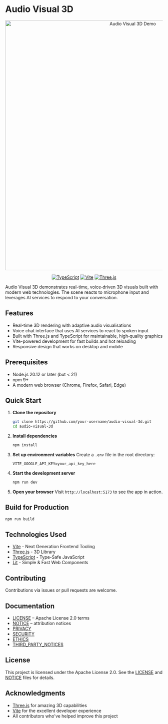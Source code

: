 # Audio Visual 3D

<div align="center">
  <img width="800" alt="Audio Visual 3D Demo" src="https://via.placeholder.com/1200x600?text=Audio+Visual+3D+Demonstration" />

  [![TypeScript](https://img.shields.io/badge/TypeScript-4.5.5-blue.svg)](https://www.typescriptlang.org/)
  [![Vite](https://img.shields.io/badge/Vite-3.0+-blueviolet.svg)](https://vitejs.dev/)
  [![Three.js](https://img.shields.io/badge/Three.js-r140-000000.svg)](https://threejs.org/)
</div>

Audio Visual 3D demonstrates real-time, voice‑driven 3D visuals built with modern web technologies. The scene reacts to microphone input and leverages AI services to respond to your conversation.

## Features

- Real-time 3D rendering with adaptive audio visualisations
- Voice chat interface that uses AI services to react to spoken input
- Built with Three.js and TypeScript for maintainable, high‑quality graphics
- Vite-powered development for fast builds and hot reloading
- Responsive design that works on desktop and mobile

## Prerequisites

- Node.js 20.12 or later (but < 21)
- npm 9+
- A modern web browser (Chrome, Firefox, Safari, Edge)

## Quick Start

1. **Clone the repository**
   ```bash
   git clone https://github.com/your-username/audio-visual-3d.git
   cd audio-visual-3d
   ```

2. **Install dependencies**
   ```bash
   npm install
   ```

3. **Set up environment variables**
   Create a `.env` file in the root directory:
   ```env
   VITE_GOOGLE_API_KEY=your_api_key_here
   ```

4. **Start the development server**
   ```bash
   npm run dev
   ```

5. **Open your browser**
   Visit `http://localhost:5173` to see the app in action.

## Build for Production

```bash
npm run build
```

## Technologies Used

- [Vite](https://vitejs.dev/) - Next Generation Frontend Tooling
- [Three.js](https://threejs.org/) - 3D Library
- [TypeScript](https://www.typescriptlang.org/) - Type-Safe JavaScript
- [Lit](https://lit.dev/) - Simple & Fast Web Components

## Contributing

Contributions via issues or pull requests are welcome.

## Documentation

- [LICENSE](LICENSE) – Apache License 2.0 terms
- [NOTICE](NOTICE) – attribution notices
- [PRIVACY](PRIVACY.md)
- [SECURITY](SECURITY.md)
- [ETHICS](ETHICS.md)
- [THIRD_PARTY_NOTICES](THIRD_PARTY_NOTICES.txt)

## License

This project is licensed under the Apache License 2.0. See the [LICENSE](LICENSE) and [NOTICE](NOTICE) files for details.

## Acknowledgments

- [Three.js](https://threejs.org/) for amazing 3D capabilities
- [Vite](https://vitejs.dev/) for the excellent developer experience
- All contributors who've helped improve this project
